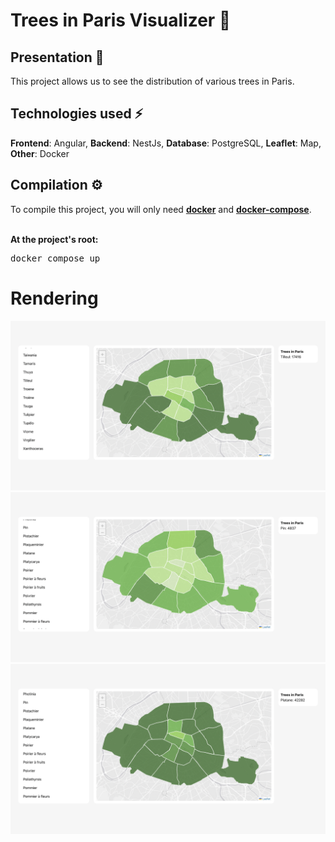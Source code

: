 <h1>Trees in Paris Visualizer 🌳</h1>
<h2>Presentation 📝</h2>
This project allows us to see the distribution of various trees in Paris.<br>
<h2>Technologies used ⚡ </h2> 
<b>Frontend</b>: Angular, <b>Backend</b>: NestJs, <b>Database</b>: PostgreSQL, <b>Leaflet</b>: Map, <b>Other</b>: Docker
<h2>Compilation ⚙️</h2> 
To compile this project, you will only need <b><a href="https://docs.docker.com/engine/install/">docker</a></b> and <b><a href="https://docs.docker.com/compose/install/">docker-compose</a></b>.<br><br>

<B>At the project's root:</b>
<pre>docker compose up</pre>                                                                                                                                                                                                 
<h1>Rendering</h1>
<img src="1.png">
<img src="2.png">
<img src="3.png">
